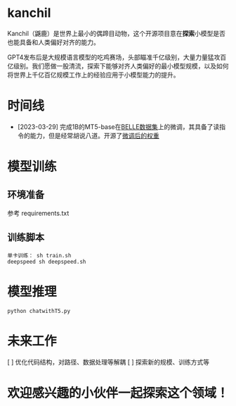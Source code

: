 # kanchil
Kanchil（鼷鹿）是世界上最小的偶蹄目动物，这个开源项目意在**探索**小模型是否也能具备和人类偏好对齐的能力。

GPT4发布后是大规模语言模型的吃鸡赛场，头部瞄准千亿级别，大量力量猛攻百亿级别。我们愿做一股清流，探索下能够对齐人类偏好的最小模型规模，以及如何将世界上千亿百亿规模工作上的经验应用于小模型能力的提升。

# 时间线
- [2023-03-29] 完成1B的MT5-base在[BELLE数据集](https://github.com/LianjiaTech/BELLE)上的微调，其具备了读指令的能力，但是经常胡说八道。开源了[微调后的权重](https://drive.google.com/file/d/125hjpeS98qum5817XMPp7nY8L19aiOvJ/view?usp=sharing)

# 模型训练
## 环境准备
参考 requirements.txt

## 训练脚本
```
单卡训练： sh train.sh
deepspeed sh deepspeed.sh
```

# 模型推理
```
python chatwithT5.py
```

# 未来工作
[ ] 优化代码结构，对路径、数据处理等解耦
[ ] 探索新的规模、训练方式等

# 欢迎感兴趣的小伙伴一起探索这个领域！
